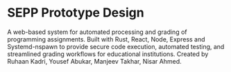 # SEPP Prototype Design
A web-based system for automated processing and grading of programming assignments. Built with Rust, React, Node, Express and Systemd-nspawn to provide secure code execution, automated testing, and streamlined grading workflows for educational institutions. Created by Ruhaan Kadri, Yousef Abukar, Manjeev Takhar, Nisar Ahmed.
